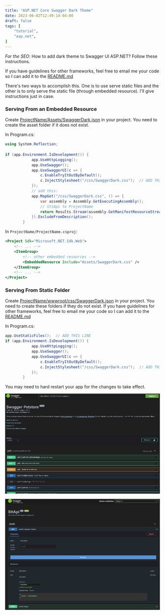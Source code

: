 ```yaml
---
title: "ASP.NET Core Swagger Dark Theme"
date: 2023-06-02T12:49:14-04:00
draft: false
tags: [
    "tutorial",
    "asp.net",
]
---
```


_For the SEO_: How to add dark theme to Swagger UI ASP.NET? Follow these instructions.

If you have guidelines for other frameworks, feel free to email me your code so I can add it to the [README.md](https://github.com/elibroftw/SwaggerDark/tree/master)

There's two ways to accomplish this. One is to use serve static files and the other is to only serve the static file (through embedded resource). I'll give instructions just in case.

### Serving From an Embedded Resource

Create [ProjectName/Assets/SwaggerDark.json](https://github.com/elibroftw/SwaggerDark/blob/master/SwaggerDark.css) in your project. You need to create the asset folder if it does not exist.

In Program.cs:

```cs
using System.Reflection;

if (app.Environment.IsDevelopment()) {
            app.UseHttpLogging();
            app.UseSwagger();
            app.UseSwaggerUI(c => {
                c.EnableTryItOutByDefault();
                c.InjectStylesheet("/css/SwaggerDark.css");  // ADD THIS LINE
            });
            // add this:
            app.MapGet("/css/SwaggerDark.css", () => {
                var assembly = Assembly.GetExecutingAssembly();
                // SttApi to ProjectName
                return Results.Stream(assembly.GetManifestResourceStream("SttApi.Assets.SwaggerDark.css")!, "text/css");
            }).ExcludeFromDescription();
        }
```

In `ProjectName/ProjectName.csproj`:

```xml
<Project Sdk="Microsoft.NET.Sdk.Web">
    <!-- ... -->
    <ItemGroup>
        <!-- other embedded resources -->
        <EmbeddedResource Include="Assets/SwaggerDark.css" />
    </ItemGroup>
    <!-- ... -->
</Project>
```

### Serving From Static Folder

Create [ProjectName/wwwroot/css/SwaggerDark.json](https://github.com/elibroftw/SwaggerDark/blob/master/SwaggerDark.css) in your project. You need to create these folders if they do not exist. If you have guidelines for other frameworks, feel free to email me your code so I can add it to the [README.md](https://github.com/elibroftw/SwaggerDark/tree/master)

In Program.cs:

```cs
app.UseStaticFiles();  // ADD THIS LINE
if (app.Environment.IsDevelopment()) {
            app.UseHttpLogging();
            app.UseSwagger();
            app.UseSwaggerUI(c => {
                c.EnableTryItOutByDefault();
                c.InjectStylesheet("/css/SwaggerDark.css");  // ADD THIS LINE
            });
        }
```

You may need to hard restart your app for the changes to take effect.

![Screenshot 1 of Swagger Dark Theme](https://raw.githubusercontent.com/Amoenus/SwaggerDark/master/SwaggerDark.png "Swagger Dark Theme Screenshot 1")

![Screenshot 2 of Swagger Dark Theme](https://raw.githubusercontent.com/elibroftw/SwaggerDark/master/SwaggerDark2.png "Swagger Dark Theme Screenshot 2")
